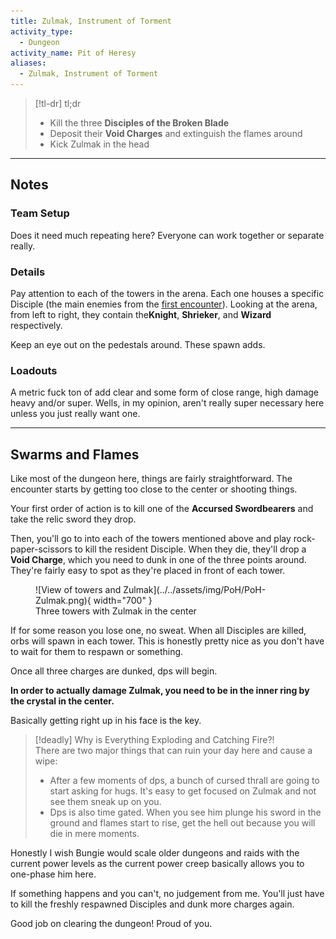 ```yaml
---
title: Zulmak, Instrument of Torment
activity_type:
  - Dungeon
activity_name: Pit of Heresy
aliases:
  - Zulmak, Instrument of Torment
---
```


> [!tl-dr] tl;dr  
> - Kill the three **Disciples of the Broken Blade**
> - Deposit their **Void Charges** and extinguish the flames around
> - Kick Zulmak in the head

___

## Notes

### Team Setup

Does it need much repeating here? Everyone can work together or separate really.

### Details

Pay attention to each of the towers in the arena. Each one houses a specific Disciple (the main enemies from the [first encounter](1-The-Necropolis.md)). Looking at the arena, from left to right, they contain the**Knight**, **Shrieker**, and **Wizard** respectively.

Keep an eye out on the pedestals around. These spawn adds.

### Loadouts

A metric fuck ton of add clear and some form of close range, high damage heavy and/or super. Wells, in my opinion, aren't really super necessary here unless you just really want one.

----

## Swarms and Flames

Like most of the dungeon here, things are fairly straightforward. The encounter starts by getting too close to the center or shooting things.

Your first order of action is to kill one of the **Accursed Swordbearers** and take the relic sword they drop.  

Then, you'll go to into each of the towers mentioned above and play rock-paper-scissors to kill the resident Disciple. When they die, they'll drop a **Void Charge**, which you need to dunk in one of the three points around. They're fairly easy to spot as they're placed in front of each tower.

<figure markdown="span">
  ![View of towers and Zulmak](../../assets/img/PoH/PoH-Zulmak.png){ width="700" }
  <figcaption>Three towers with  Zulmak in the center</figcaption>
</figure>

If for some reason you lose one, no sweat. When all Disciples are killed, orbs will spawn in each tower. This is honestly pretty nice as you don't have to wait for them to respawn or something.

Once all three charges are dunked, dps will begin.

**In order to actually damage Zulmak, you need to be in the inner ring by the crystal in the center.**

Basically getting right up in his face is the key.

> [!deadly] Why is Everything Exploding and Catching Fire?!  
> There are two major things that can ruin your day here and cause a wipe:
> - After a few moments of dps, a bunch of cursed thrall are going to start asking for hugs. It's easy to get focused on Zulmak and not see them sneak up on you.
> - Dps is also time gated. When you see him plunge his sword in the ground and flames start to rise, get the hell out because you will die in mere moments.

Honestly I wish Bungie would scale older dungeons and raids with the current power levels as the current power creep basically allows you to one-phase him here.

If something happens and you can't, no judgement from me. You'll just have to kill the freshly respawned Disciples and dunk more charges again.

Good job on clearing the dungeon! Proud of you.




